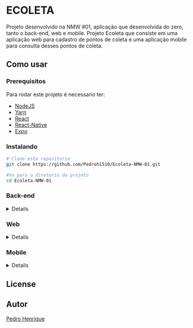 # ECOLETA

Projeto desenvolvido na NMW #01, aplicação que desenvolvida do zero, tanto o back-end, web e mobile. Projeto Ecoleta que consiste em uma aplicação web para cadastro de pontos de coleta e uma aplicação mobile para consulta desses pontos de coleta.

## Como usar

### Prerequisitos

Para rodar este projeto é necessario ter:

- [NodeJS](https://nodejs.org/en/)
- [Yarn](https://yarnpkg.com/)
- [React](https://reactjs.org/)
- [React-Native](https://reactnative.dev/)
- [Expo](https://expo.io/)

### Instalando

```bash
# Clone este repositorio
git clone https://github.com/Pedroh1510/Ecoleta-NMW-01.git

#Va para o diretorio do projeto
cd Ecoleta-NMW-01
```

### Back-end

<details><sumary>Back-end</sumary>
Abra um terminal

```bash
#Va para o diretorio do projeto
cd back-end

#Instale as dependencias
yarn install

#Execute o aplicativo
yarn dev
```

</details>

### Web

<details><sumary>Web</sumary>
é necessario estar executando o back-end. Abra um novo terminal

```bash
#Va para o diretorio do projeto
cd web

#Va para o diretorio do projeto
yarn install

#Execute o aplicativo
yarn start
```

</details>

### Mobile

<details><sumary>Mobile</sumary>
É necessario estar executando o back-end. Abra um novo terminal

```bash
#Va para o diretorio do projeto
cd mobile

#Va para o diretorio do projeto
yarn install

#Execute o aplicativo
yarn start
```

</details>

## License

## Autor

[Pedro Henrique](www.linkedin.com/in/pedroh1510)
